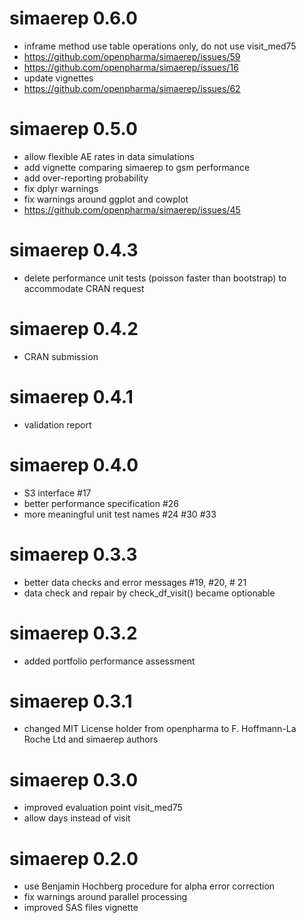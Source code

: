 # simaerep 0.6.0
- inframe method use table operations only, do not use visit_med75
- https://github.com/openpharma/simaerep/issues/59
- https://github.com/openpharma/simaerep/issues/16
- update vignettes
- https://github.com/openpharma/simaerep/issues/62

# simaerep 0.5.0
- allow flexible AE rates in data simulations
- add vignette comparing simaerep to gsm performance
- add over-reporting probability
- fix dplyr warnings
- fix warnings around ggplot and cowplot
- https://github.com/openpharma/simaerep/issues/45

# simaerep 0.4.3
- delete performance unit tests (poisson faster than bootstrap) to accommodate CRAN request

# simaerep 0.4.2
- CRAN submission

# simaerep 0.4.1
- validation report

# simaerep 0.4.0
- S3 interface #17
- better performance specification #26
- more meaningful unit test names #24 #30 #33

# simaerep 0.3.3
- better data checks and error messages #19, #20, # 21
- data check and repair by check_df_visit() became optionable

# simaerep 0.3.2
- added portfolio performance assessment

# simaerep 0.3.1
- changed MIT License holder from openpharma to F. Hoffmann-La Roche Ltd and simaerep authors

# simaerep 0.3.0
- improved evaluation point visit_med75
- allow days instead of visit

# simaerep 0.2.0
- use Benjamin Hochberg procedure for alpha error correction
- fix warnings around parallel processing
- improved SAS files vignette
